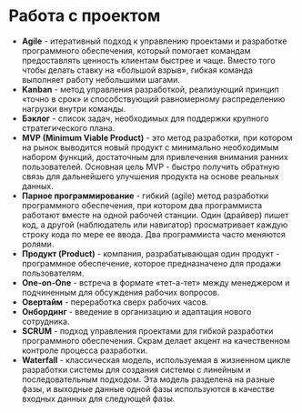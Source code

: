 # Работа с проектом

- **Agile** - итеративный подход к управлению проектами и разработке программного обеспечения, который помогает командам предоставлять ценность клиентам быстрее и чаще. Вместо того чтобы делать ставку на «большой взрыв», гибкая команда выполняет работу небольшими шагами.
- **Kanban** - метод управления разработкой, реализующий принцип «точно в срок» и способствующий равномерному распределению нагрузки внутри команды.
- **Бэклог** - список задач, необходимых для поддержки крупного стратегического плана.
- **MVP (Minimum Viable Product)** - это метод разработки, при котором на рынок выводится новый продукт с минимально необходимым набором функций, достаточным для привлечения внимания ранних пользователей. Основная цель MVP - быстро получить обратную связь для дальнейшего улучшения продукта на основе реальных данных.
- **Парное программирование** - гибкий (agile) метод разработки программного обеспечения, при котором два программиста работают вместе на одной рабочей станции. Один (драйвер) пишет код, а другой (наблюдатель или навигатор) просматривает каждую строку кода по мере ее ввода. Два программиста часто меняются ролями.
- **Продукт (Product)** - компания, разрабатывающая один продукт - программное обеспечение, которое предназначено для продажи пользователям.
- **One-on-One** - встреча в формате «тет-а-тет» между менеджером и подчиненным для обсуждения рабочих вопросов.
- **Овертайм** - переработка сверх рабочих часов.
- **Онбординг** - введение в организацию и адаптация нового сотрудника.
- **SCRUM** - подход управления проектами для гибкой разработки программного обеспечения. Скрам делает акцент на качественном контроле процесса разработки.
- **Waterfall** - классическая модель, используемая в жизненном цикле разработки системы для создания системы с линейным и последовательным подходом. Эта модель разделена на разные фазы, и выходные данные одной фазы используются в качестве входных данных для следующей фазы.
